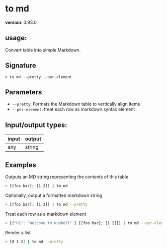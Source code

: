 # to md

**version**: 0.93.0

## **usage**:

Convert table into simple Markdown.

## Signature

`> to md --pretty --per-element`

## Parameters

- `--pretty`: Formats the Markdown table to vertically align items
- `--per-element`: treat each row as markdown syntax element

## Input/output types:

| input | output |
| ----- | ------ |
| any   | string |

## Examples

Outputs an MD string representing the contents of this table

```bash
> [[foo bar]; [1 2]] | to md
```

Optionally, output a formatted markdown string

```bash
> [[foo bar]; [1 2]] | to md --pretty
```

Treat each row as a markdown element

```bash
> [{"H1": "Welcome to Nushell" } [[foo bar]; [1 2]]] | to md --per-element --pretty
```

Render a list

```bash
> [0 1 2] | to md --pretty
```
